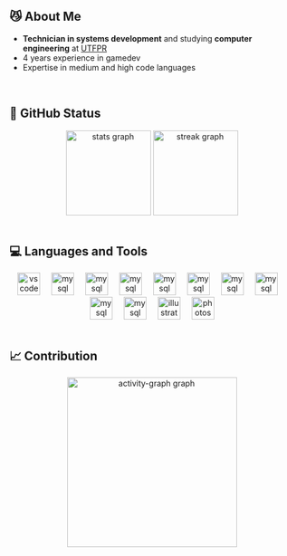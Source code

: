## 😼 About Me

 - **Technician in systems development** and studying **computer engineering** at [UTFPR](https://www.utfpr.edu.br/)
 - 4 years experience in gamedev
 - Expertise in medium and high code languages

</br>

## 🌟 GitHub Status

<div align="center">
  <img src="https://github-readme-stats.vercel.app/api?username=BepittoMaquiavel&hide_title=false&hide_rank=false&show_icons=true&include_all_commits=true&count_private=true&disable_animations=false&theme=react&locale=en&hide_border=false&order=1" height="150" alt="stats graph"  />
  <img src="https://streak-stats.demolab.com?user=BepittoMaquiavel&locale=en&mode=daily&theme=react&hide_border=false&border_radius=5&order=3" height="150" alt="streak graph"  />
</div>
  
</br>

## 💻 Languages and Tools 

<div align="center">
  <img src="https://cdn.jsdelivr.net/gh/devicons/devicon/icons/vscode/vscode-original.svg" height="40" alt="vscode logo"  />
  <img width="12" />
  <img src="https://cdn.jsdelivr.net/gh/devicons/devicon/icons/mysql/mysql-original.svg" height="40" alt="mysql logo"  />
  <img width="12" />
  <img src="https://cdn.jsdelivr.net/npm/simple-icons@3.13.0/icons/csharp.svg" height="40" alt="mysql logo"  />
  <img width="12" />
  <img src="https://cdn.jsdelivr.net/npm/simple-icons@3.13.0/icons/c.svg" height="40" alt="mysql logo"  />
  <img width="12" />
  <img src="https://cdn.jsdelivr.net/npm/simple-icons@3.13.0/icons/cplusplus.svg" height="40" alt="mysql logo"  />
  <img width="12" />
  <img src="https://cdn.jsdelivr.net/npm/simple-icons@3.13.0/icons/anaconda.svg" height="40" alt="mysql logo"  />
  <img width="12" />
  <img src="https://cdn.jsdelivr.net/npm/simple-icons@3.13.0/icons/python.svg" height="40" alt="mysql logo"  />
  <img width="12" />
  <img src="https://www.ursinaengine.org/ursina_logo_wireframe.webp" height="40" alt="mysql logo"  />
  <img width="12" />
  <img src="https://cdn.jsdelivr.net/npm/simple-icons@3.13.0/icons/javascript.svg" height="40" alt="mysql logo"  />
  <img width="12" />
  <img src="https://cdn.jsdelivr.net/npm/simple-icons@3.13.0/icons/unity.svg" height="40" alt="mysql logo"  />
  <img width="12" />
  <img src="https://cdn.jsdelivr.net/gh/devicons/devicon/icons/illustrator/illustrator-plain.svg" height="40" alt="illustrator logo"  />
  <img width="12" />
  <img src="https://cdn.jsdelivr.net/gh/devicons/devicon/icons/photoshop/photoshop-plain.svg" height="40" alt="photoshop logo"  />
</div>

</br>

## 📈 Contribution

<div align="center">
  <img src="https://github-readme-activity-graph.vercel.app/graph?username=BepittoMaquiavel&radius=16&theme=react&area=true&order=5" height="300" alt="activity-graph graph"  />
</div>
